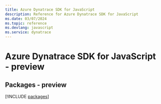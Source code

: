```yaml
---
title: Azure Dynatrace SDK for JavaScript
description: Reference for Azure Dynatrace SDK for JavaScript
ms.date: 03/07/2024
ms.topic: reference
ms.devlang: javascript
ms.service: dynatrace
---
```

# Azure Dynatrace SDK for JavaScript - preview
## Packages - preview
[!INCLUDE [packages](dynatrace-index.md)]